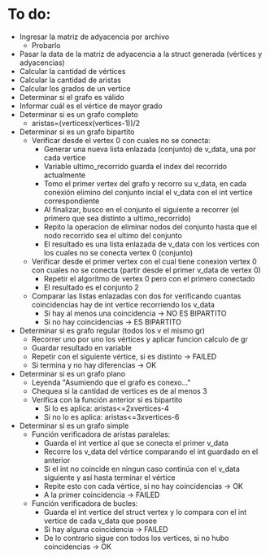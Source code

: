 # To do:
* Ingresar la matriz de adyacencia por archivo
    * Probarlo
* Pasar la data de la matriz de adyacencia a la struct generada (vértices y adyacencias)
* Calcular la cantidad de vértices
* Calcular la cantidad de aristas
* Calcular los grados de un vertice
* Determinar si el grafo es válido
* Informar cuál es el vértice de mayor grado
* Determinar si es un grafo completo
    * aristas=(verticesx(vertices-1))/2
* Determinar si es un grafo bipartito
    * Verificar desde el vertex 0 con cuales no se conecta:
        * Generar una nueva lista enlazada (conjunto) de v_data, una por cada vertice
        * Variable ultimo_recorrido guarda el index del recorrido actualmente
        * Tomo el primer vertex del grafo y recorro su v_data, en cada conexión elimino del conjunto incial el v_data con el int vertice correspondiente
        * Al finalizar, busco en el conjunto el siguiente a recorrer (el primero que sea distinto a ultimo_recorrido)
        * Repito la operacion de eliminar nodos del conjunto hasta que el nodo recorrido sea el ultimo del conjunto
        * El resultado es una lista enlazada de v_data con los vertices con los cuales no se conecta vertex 0 (conjunto)
    * Verificar desde el primer vertex con el cual tiene conexion vertex 0 con cuales no se conecta (partir desde el primer v_data de vertex 0)
        * Repetir el algoritmo de vertex 0 pero con el primero conectado
        * El resultado es el conjunto 2
    * Comparar las listas enlazadas con dos for verificando cuantas coincidencias hay de int vertice recorriendo los v_data
        * Si hay al menos una coincidencia -> NO ES BIPARTITO
        * Si no hay coincidencias -> ES BIPARTITO
* Determinar si es grafo regular (todos los v el mismo gr)
    * Recorrer uno por uno los vértices y aplicar funcion calculo de gr
    * Guardar resultado en variable
    * Repetir con el siguiente vértice, si es distinto -> FAILED
    * Si termina y no hay diferencias -> OK
* Determinar si es un grafo plano
    * Leyenda "Asumiendo que el grafo es conexo..."
    * Chequea si la cantidad de vertices es de al menos 3
    * Verifica con la función anterior si es bipartito
        * Si lo es aplica: aristas<=2xvertices-4
        * Si no lo es aplica: aristas<=3xvertices-6
* Determinar si es un grafo simple
    * Función verificadora de aristas paralelas:
        * Guarda el int vertice al que se conecta el primer v_data
        * Recorre los v_data del vértice comparando el int guardado en el anterior
        * Si el int no coincide en ningun caso continúa con el v_data siguiente y así hasta terminar el vértice
        * Repite esto con cada vértice, si no hay coincidencias -> OK
        * A la primer coincidencia -> FAILED
    * Función verificadora de bucles:
        * Guarda el int vertice del struct vertex y lo compara con el int vertice de cada v_data que posee
        * Si hay alguna coincidencia -> FAILED
        * De lo contrario sigue con todos los vertices, si no hubo coincidencias -> OK
